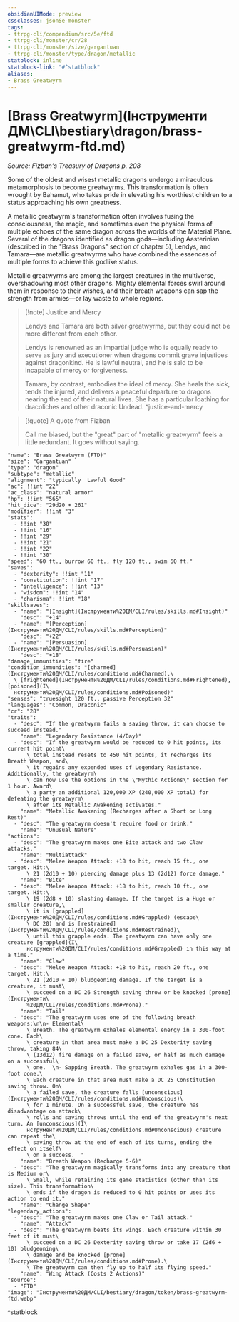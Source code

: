 ```yaml
---
obsidianUIMode: preview
cssclasses: json5e-monster
tags:
- ttrpg-cli/compendium/src/5e/ftd
- ttrpg-cli/monster/cr/28
- ttrpg-cli/monster/size/gargantuan
- ttrpg-cli/monster/type/dragon/metallic
statblock: inline
statblock-link: "#^statblock"
aliases:
- Brass Greatwyrm
---
```

# [Brass Greatwyrm](Інструменти ДМ\CLI\bestiary\dragon/brass-greatwyrm-ftd.md)
*Source: Fizban's Treasury of Dragons p. 208*  

Some of the oldest and wisest metallic dragons undergo a miraculous metamorphosis to become greatwyrms. This transformation is often wrought by Bahamut, who takes pride in elevating his worthiest children to a status approaching his own greatness.

A metallic greatwyrm's transformation often involves fusing the consciousness, the magic, and sometimes even the physical forms of multiple echoes of the same dragon across the worlds of the Material Plane. Several of the dragons identified as dragon gods—including Aasterinian (described in the "Brass Dragons" section of chapter 5), Lendys, and Tamara—are metallic greatwyrms who have combined the essences of multiple forms to achieve this godlike status.

Metallic greatwyrms are among the largest creatures in the multiverse, overshadowing most other dragons. Mighty elemental forces swirl around them in response to their wishes, and their breath weapons can sap the strength from armies—or lay waste to whole regions.

> [!note] Justice and Mercy
> 
> Lendys and Tamara are both silver greatwyrms, but they could not be more different from each other.
> 
> Lendys is renowned as an impartial judge who is equally ready to serve as jury and executioner when dragons commit grave injustices against dragonkind. He is lawful neutral, and he is said to be incapable of mercy or forgiveness.
> 
> Tamara, by contrast, embodies the ideal of mercy. She heals the sick, tends the injured, and delivers a peaceful departure to dragons nearing the end of their natural lives. She has a particular loathing for dracoliches and other draconic Undead.
^justice-and-mercy

> [!quote] A quote from Fizban  
> 
> Call me biased, but the "great" part of "metallic greatwyrm" feels a little redundant. It goes without saying.


```statblock
"name": "Brass Greatwyrm (FTD)"
"size": "Gargantuan"
"type": "dragon"
"subtype": "metallic"
"alignment": "typically  Lawful Good"
"ac": !!int "22"
"ac_class": "natural armor"
"hp": !!int "565"
"hit_dice": "29d20 + 261"
"modifier": !!int "3"
"stats":
  - !!int "30"
  - !!int "16"
  - !!int "29"
  - !!int "21"
  - !!int "22"
  - !!int "30"
"speed": "60 ft., burrow 60 ft., fly 120 ft., swim 60 ft."
"saves":
  - "dexterity": !!int "11"
  - "constitution": !!int "17"
  - "intelligence": !!int "13"
  - "wisdom": !!int "14"
  - "charisma": !!int "18"
"skillsaves":
  - "name": "[Insight](Інструменти%20ДМ/CLI/rules/skills.md#Insight)"
    "desc": "+14"
  - "name": "[Perception](Інструменти%20ДМ/CLI/rules/skills.md#Perception)"
    "desc": "+22"
  - "name": "[Persuasion](Інструменти%20ДМ/CLI/rules/skills.md#Persuasion)"
    "desc": "+18"
"damage_immunities": "fire"
"condition_immunities": "[charmed](Інструменти%20ДМ/CLI/rules/conditions.md#Charmed),\
  \ [frightened](Інструменти%20ДМ/CLI/rules/conditions.md#Frightened), [poisoned](І\
  нструменти%20ДМ/CLI/rules/conditions.md#Poisoned)"
"senses": "truesight 120 ft., passive Perception 32"
"languages": "Common, Draconic"
"cr": "28"
"traits":
  - "desc": "If the greatwyrm fails a saving throw, it can choose to succeed instead."
    "name": "Legendary Resistance (4/Day)"
  - "desc": "If the greatwyrm would be reduced to 0 hit points, its current hit point\
      \ total instead resets to 450 hit points, it recharges its Breath Weapon, and\
      \ it regains any expended uses of Legendary Resistance. Additionally, the greatwyrm\
      \ can now use the options in the \"Mythic Actions\" section for 1 hour. Award\
      \ a party an additional 120,000 XP (240,000 XP total) for defeating the greatwyrm\
      \ after its Metallic Awakening activates."
    "name": "Metallic Awakening (Recharges after a Short or Long Rest)"
  - "desc": "The greatwyrm doesn't require food or drink."
    "name": "Unusual Nature"
"actions":
  - "desc": "The greatwyrm makes one Bite attack and two Claw attacks."
    "name": "Multiattack"
  - "desc": "Melee Weapon Attack: +18 to hit, reach 15 ft., one target. Hit:\
      \ 21 (2d10 + 10) piercing damage plus 13 (2d12) force damage."
    "name": "Bite"
  - "desc": "Melee Weapon Attack: +18 to hit, reach 10 ft., one target. Hit:\
      \ 19 (2d8 + 10) slashing damage. If the target is a Huge or smaller creature,\
      \ it is [grappled](Інструменти%20ДМ/CLI/rules/conditions.md#Grappled) (escape\
      \ DC 20) and is [restrained](Інструменти%20ДМ/CLI/rules/conditions.md#Restrained)\
      \ until this grapple ends. The greatwyrm can have only one creature [grappled](І\
      нструменти%20ДМ/CLI/rules/conditions.md#Grappled) in this way at a time."
    "name": "Claw"
  - "desc": "Melee Weapon Attack: +18 to hit, reach 20 ft., one target. Hit:\
      \ 21 (2d10 + 10) bludgeoning damage. If the target is a creature, it must\
      \ succeed on a DC 26 Strength saving throw or be knocked [prone](Інструменти\
      %20ДМ/CLI/rules/conditions.md#Prone)."
    "name": "Tail"
  - "desc": "The greatwyrm uses one of the following breath weapons:\n\n- Elemental\
      \ Breath. The greatwyrm exhales elemental energy in a 300-foot cone. Each\
      \ creature in that area must make a DC 25 Dexterity saving throw, taking 84\
      \ (13d12) fire damage on a failed save, or half as much damage on a successful\
      \ one.  \n- Sapping Breath. The greatwyrm exhales gas in a 300-foot cone.\
      \ Each creature in that area must make a DC 25 Constitution saving throw. On\
      \ a failed save, the creature falls [unconscious](Інструменти%20ДМ/CLI/rules/conditions.md#Unconscious)\
      \ for 1 minute. On a successful save, the creature has disadvantage on attack\
      \ rolls and saving throws until the end of the greatwyrm's next turn. An [unconscious](І\
      нструменти%20ДМ/CLI/rules/conditions.md#Unconscious) creature can repeat the\
      \ saving throw at the end of each of its turns, ending the effect on itself\
      \ on a success.  "
    "name": "Breath Weapon (Recharge 5-6)"
  - "desc": "The greatwyrm magically transforms into any creature that is Medium or\
      \ Small, while retaining its game statistics (other than its size). This transformation\
      \ ends if the dragon is reduced to 0 hit points or uses its action to end it."
    "name": "Change Shape"
"legendary_actions":
  - "desc": "The greatwyrm makes one Claw or Tail attack."
    "name": "Attack"
  - "desc": "The greatwyrm beats its wings. Each creature within 30 feet of it must\
      \ succeed on a DC 26 Dexterity saving throw or take 17 (2d6 + 10) bludgeoning\
      \ damage and be knocked [prone](Інструменти%20ДМ/CLI/rules/conditions.md#Prone).\
      \ The greatwyrm can then fly up to half its flying speed."
    "name": "Wing Attack (Costs 2 Actions)"
"source":
  - "FTD"
"image": "Інструменти%20ДМ/CLI/bestiary/dragon/token/brass-greatwyrm-ftd.webp"
```
^statblock